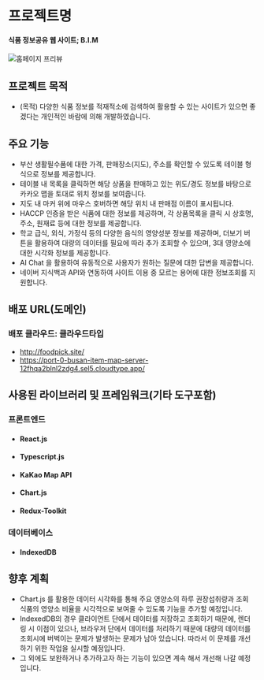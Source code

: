 # 프로젝트명
#### 식품 정보공유 웹 사이트; B.I.M
<p style="text-aligin:center">
  <img src="https://github.com/youngwan2/busan_item_map/assets/107159871/fb37c04d-1e47-49cd-adf5-29d437f003d6" alt="홈페이지 프리뷰">
  </p>

## 프로젝트 목적
- (목적) 다양한 식품 정보를 적재적소에 검색하여 활용할 수 있는 사이트가 있으면 좋겠다는 개인적인 바람에 의해 개발하였습니다. 

## 주요 기능
- 부산 생활필수품에 대한 가격, 판매장소(지도), 주소를 확인할 수 있도록 테이블 형식으로 정보를 제공합니다.
- 테이블 내 목록을 클릭하면 해당 상품을 판매하고 있는 위도/경도 정보를 바탕으로 카카오 맵을 토대로 위치 정보를 보여줍니다.
- 지도 내 마커 위에 마우스 호버하면 해당 위치 내 판매점 이름이 표시됩니다.
- HACCP 인증을 받은 식품에 대한 정보를 제공하며, 각 상품목록을 클릭 시 상호명, 주소, 원재료 등에 대한 정보를 제공합니다.
- 학교 급식, 외식, 가정식 등의 다양한 음식의 영양성분 정보를 제공하며, 더보기 버튼을 활용하여 대량의 데이터를 필요에 따라 추가 조회할 수 있으며, 3대 영양소에 대한 시각화 정보를 제공합니다.
- AI Chat 을 활용하여 유동적으로 사용자가 원하는 질문에 대한 답변을 제공합니다.
- 네이버 지식백과 API와 연동하여 사이트 이용 중 모르는 용어에 대한 정보조회를 지원합니다.

## 배포 URL(도메인)
### 배포 클라우드: 클라우드타입
- <a href="http://foodpick.site/" target="_blank">http://foodpick.site/</a>
- <a href="https://port-0-busan-item-map-server-12fhqa2blnl2zdg4.sel5.cloudtype.app/" target="_blank">https://port-0-busan-item-map-server-12fhqa2blnl2zdg4.sel5.cloudtype.app/</a>


## 사용된 라이브러리 및 프레임워크(기타 도구포함)
### 프론트엔드
- #### React.js
- #### Typescript.js
- #### KaKao Map API
- #### Chart.js
- #### Redux-Toolkit

### 데이터베이스
- #### IndexedDB


## 향후 계획
- Chart.js 를 활용한 데이터 시각화를 통해 주요 영양소의 하루 권장섭취량과 조회 식품의 영양소 비율을 시각적으로 보여줄 수 있도록 기능을 추가할 예정입니다.
- IndexedDB의 경우 클라이언트 단에서 데이터를 저장하고 조회하기 때문에, 렌더링 시 이점이 있으나, 브라우저 단에서 데이터를 처리하기 때문에 대량의 데이터를 조회시에 버벅이는 문제가 발생하는 문제가 남아 있습니다. 따라서 이 문제를 개선하기 위한 작업을 실시할 예정입니다.
- 그 외에도 보완하거나 추가하고자 하는 기능이 있으면 계속 해서 개선해 나갈 예정 입니다.
